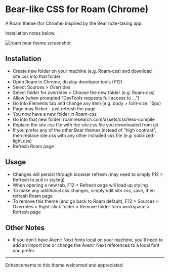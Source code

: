 # Bear-like CSS for Roam (Chrome)

A Roam theme (for Chrome) inspired by the Bear note-taking app.

Installation notes below.

![roam bear theme screenshot](https://raw.githubusercontent.com/apg-dev/roam-theme-bear/master/roam-bear-theme-v2.png)


## Installation

* Create new folder on your machine (e.g. Roam-css) and download site.css into that folder
* Open Roam in Chrome, display developer tools (F12)
* Select Sources > Overrides
* Select folder for overrides > Choose the new folder (e.g. Roam-css)
* Allow (when prompted "DevTools requests full access to ...")
* Go into Elements tab and change any item (e.g. body > font-size: 15px)
* Page may flicker - just refresh the page
* You now have a new folder in Roam-css
* Go into that new folder: roamresearch.com/assets/css/less-compile
* Replace the site.css file with the site.css file you downloaded from git
* If you prefer any of the other Bear themes instead of "high contrast", then replace site.css with any other included css file (e.g. solarized-light.css)
* Refresh Roam page 

## Usage

* Changes will persist through browser refresh (may need to simply F12 > Refresh to pull in styling)
* When opening a new tab, F12 > Refresh page will load up styling
* To make any additional css changes, simply edit site.css, save, then refresh Roam page
* To remove this theme (and go back to Roam default), F12 > Sources > Overrides > Right-click folder > Remove folder form workspace > Refresh page



## Other Notes

* If you don't have Avenir Next fonts local on your machine, you'll need to add an import line or change the Avenir Next references to a local font you prefer.


---


Enhancements to this theme welcomed and appreciated.
